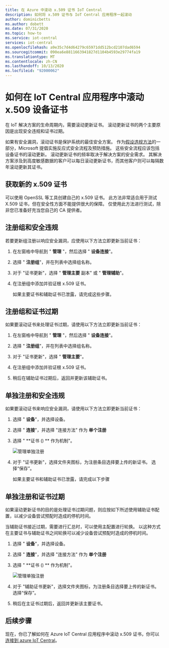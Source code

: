 ```yaml
---
title: 在 Azure 中滚动 x.509 证书 IoT Central
description: 如何将 x.509 证书与 IoT Central 应用程序一起滚动
author: dominicbetts
ms.author: dobett
ms.date: 07/31/2020
ms.topic: how-to
ms.service: iot-central
services: iot-central
ms.openlocfilehash: a9e35c7d4d64279c65971dd512bcd2107dad6594
ms.sourcegitcommit: 090ea6e8811663941827d1104b4593e29774fa19
ms.translationtype: MT
ms.contentlocale: zh-CN
ms.lasthandoff: 10/13/2020
ms.locfileid: "92000062"
---
```

# <a name="how-to-roll-x509-device-certificates-in-iot-central-application"></a>如何在 IoT Central 应用程序中滚动 x.509 设备证书

在 IoT 解决方案的生命周期内，需要滚动更新证书。 滚动更新证书的两个主要原因是出现安全违规和证书过期。

如果有安全漏洞，滚动证书是保护系统的最佳安全方案。 作为[假设违规方法](https://download.microsoft.com/download/C/1/9/C1990DBA-502F-4C2A-848D-392B93D9B9C3/Microsoft_Enterprise_Cloud_Red_Teaming.pdf)的一部分，Microsoft 提倡实施反应式安全流程及预防措施。 这些安全流程应该包括设备证书的滚动更新。 滚动更新证书的频率取决于解决方案的安全需求。 其解决方案涉及到高度敏感数据的客户可以每日滚动更新证书，而其他客户则可以每隔数年滚动更新其证书。


## <a name="obtain-new-x509-certificates"></a>获取新的 x.509 证书

可以使用 OpenSSL 等工具创建自己的 x.509 证书。 此方法非常适合用于测试 X.509 证书，但在安全性方面不能提供很大的保障。 仅使用此方法进行测试，除非您已准备好充当您自己的 CA 提供者。

## <a name="enrollment-groups-and-security-breaches"></a>注册组和安全违规

若要更新组注册以响应安全漏洞，应使用以下方法立即更新当前证书：

1. 在左窗格中导航到 " **管理**  "，然后选择 " **设备连接**"。

2. 选择 " **注册组**"，并在列表中选择组名称。

3. 对于 "证书更新"，选择 " **管理主要** 副本" 或 " **管理辅助**"。

4. 在注册组中添加并验证根 x.509 证书。

   如果主要证书和辅助证书已泄露，请完成这些步骤。

## <a name="enrollment-groups-and-certificate-expiration"></a>注册组和证书过期

如果要滚动证书来处理证书过期，请使用以下方法立即更新当前证书：

1. 在左窗格中导航到 " **管理**  "，然后选择 " **设备连接**"。

2. 选择 " **注册组**"，并在列表中选择组名称。

3. 对于 "证书更新"，选择 " **管理主要**"。

4. 在注册组中添加并验证根 x.509 证书。

5. 稍后在辅助证书过期后，返回并更新该辅助证书。

## <a name="individual-enrollments-and-security-breaches"></a>单独注册和安全违规

如果要滚动证书来响应安全漏洞，请使用以下方法立即更新当前证书：

1. 选择 " **设备**"，并选择设备。

2. 选择 " **连接**"，并选择 "连接方法" 作为 **单个注册**

3. 选择 " **证书 () ** 作为机制"。

    ![管理单独注册](./media/how-to-roll-x509-certificates/certificate-update.png)

4. 对于 "证书更新"，选择文件夹图标，为注册条目选择要上传的新证书。 选择“保存”。

    如果主要证书和辅助证书已泄露，请完成以下步骤

## <a name="individual-enrollments-and-certificate-expiration"></a>单独注册和证书过期

如果滚动更新证书的目的是处理证书过期问题，则应按如下所述使用辅助证书配置，以减少设备尝试预配时造成的停机时间。

当辅助证书接近过期，需要进行汇总时，可以使用主配置进行轮换。 以这种方式在主要证书与辅助证书之间轮换可以减少设备尝试预配时造成的停机时间。

1. 选择 " **设备**"，并选择设备。

2. 选择 " **连接**"，并选择 "连接方法" 作为 **单个注册**

3. 选择 " **证书 () ** 作为机制"。

    ![管理单独注册](./media/how-to-roll-x509-certificates/certificate-update.png)

4. 对于 "辅助证书更新"，选择文件夹图标，为注册条目选择要上传的新证书。 选择“保存”。

5. 稍后在主证书过期后，返回并更新该主要证书。

## <a name="next-steps"></a>后续步骤

现在，你已了解如何在 Azure IoT Central 应用程序中滚动 x.509 证书，你可以 [连接到 azure IoT Central](concepts-get-connected.md)。


